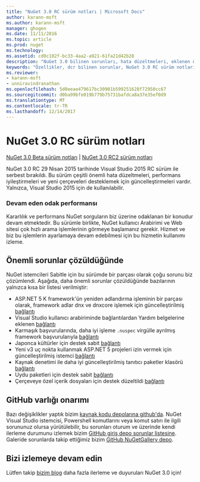 ```yaml
---
title: "NuGet 3.0 RC sürüm notları | Microsoft Docs"
author: karann-msft
ms.author: karann-msft
manager: ghogen
ms.date: 11/11/2016
ms.topic: article
ms.prod: nuget
ms.technology: 
ms.assetid: cd0c102f-bc33-4aa2-a921-61fa21d42b28
description: "NuGet 3.0 bilinen sorunları, hata düzeltmeleri, eklenen özellikleri ve dcr dahil olmak üzere RC sürüm notları."
keywords: "Özellikler, dcr bilinen sorunlar, NuGet 3.0 RC sürüm notları, hata düzeltmeleri eklendi"
ms.reviewer:
- karann-msft
- unniravindranathan
ms.openlocfilehash: 5d0eeae479617bc30901b599251628f72950cc67
ms.sourcegitcommit: d0ba99bfe019b779b75731bafdca8a37e35ef0d9
ms.translationtype: MT
ms.contentlocale: tr-TR
ms.lasthandoff: 12/14/2017
---
```

# <a name="nuget-30-rc-release-notes"></a>NuGet 3.0 RC sürüm notları

[NuGet 3.0 Beta sürüm notları](../release-notes/nuget-3.0-beta.md) | [NuGet 3.0 RC2 sürüm notları](../release-notes/nuget-3.0-RC2.md)

NuGet 3.0 RC 29 Nisan 2015 tarihinde Visual Studio 2015 RC sürüm ile serbest bırakıldı. Bu sürüm çeşitli önemli hata düzeltmeleri, performans iyileştirmeleri ve yeni çerçeveleri desteklemek için güncelleştirmeleri vardır.  Yalnızca, Visual Studio 2015 için de kullanılabilir.

### <a name="continued-focus-on-performance"></a>Devam eden odak performansı

Kararlılık ve performans NuGet sorguların biz üzerine odaklanan bir konudur devam etmektedir.  Bu sürümle birlikte, NuGet kullanıcı Arabirimi ve Web sitesi çok hızlı arama işlemlerinin görmeye başlamanız gerekir.  Hizmet ve biz bu işlemlerin ayarlamaya devam edebilmesi için bu hizmetin kullanımı izleme.

## <a name="significant-issues-resolved"></a>Önemli sorunlar çözüldüğünde

NuGet istemcileri Sabitle için bu sürümde bir parçası olarak çoğu sorunu biz çözümlendi.  Aşağıda, daha önemli sorunlar çözüldüğünde bazılarının yalnızca kısa bir listesi verilmiştir:

* ASP.NET 5 K framework'ün yeniden adlandırma işleminin bir parçası olarak, framework adlar dnx ve dnxcore işlemek için güncelleştirilmiş [bağlantı](https://github.com/NuGet/Home/issues/215)
* Visual Studio kullanıcı arabiriminde bağlantılardan Yardım belgelerine eklenen [bağlantı](https://github.com/NuGet/Home/issues/232)
* Karmaşık başvurularında, daha iyi işleme `.nuspec` virgülle ayrılmış framework başvurularıyla [bağlantı](https://github.com/NuGet/Home/issues/276)
* Japonca kültürler için destek sabit [bağlantı](https://github.com/NuGet/Home/issues/253)
* Yeni v3 uç nokta kullanmak ASP.NET 5 projeleri izin vermek için güncelleştirilmiş istemci [bağlantı](https://github.com/NuGet/Home/issues/219)
* Kaynak denetimi ile daha iyi güncelleştirilmiş tanıtıcı paketler klasörü [bağlantı](https://github.com/NuGet/Home/issues/56)
* Uydu paketleri için destek sabit [bağlantı](https://github.com/NuGet/Home/issues/17)
* Çerçeveye özel içerik dosyaları için destek düzeltildi [bağlantı](https://github.com/NuGet/Home/issues/18)

## <a name="github-presence-overhaul"></a>GitHub varlığı onarımı

Bazı değişiklikler yaptık bizim [kaynak kodu depolarına github'da](http://github.com/nuget/home).  NuGet Visual Studio istemcisi, Powershell komutlarını veya komut satırı ile ilgili sorununuz olursa yürütülebilir, bu sorunları oturum ve üzerinde kendi ilerleme durumunu izlemek bizim [GitHub giriş depo sorunlar listesine](http://github.com/nuget/home/issues).  Galeride sorunlarda takip ettiğimiz bizim [GitHub NuGetGallery depo](http://github.com/nuget/NuGetGallery/issues).


## <a name="stay-tuned"></a>Bizi izlemeye devam edin

Lütfen takip [bizim blog](http://blog.nuget.org) daha fazla ilerleme ve duyuruları NuGet 3.0 için!